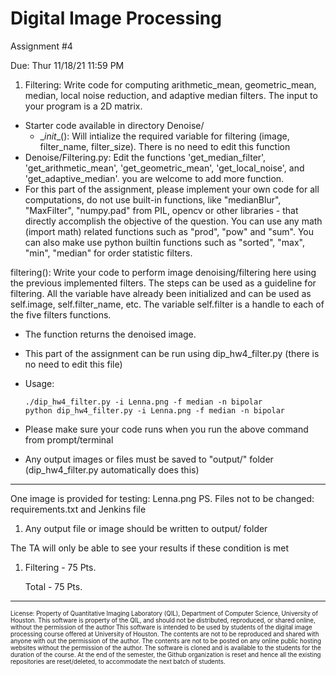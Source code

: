 # Digital Image Processing 
Assignment #4

Due: Thur 11/18/21 11:59 PM

1. Filtering:
Write code for computing arithmetic_mean, geometric_mean, median, local noise reduction, and adaptive median filters. 
The input to your program is a 2D matrix.

  - Starter code available in directory Denoise/
      - \__init__(): Will intialize the required variable for filtering (image, filter_name, filter_size). There is no need to edit this function  
  - Denoise/Filtering.py: Edit the functions 'get_median_filter', 'get_arithmetic_mean', 'get_geometric_mean', 'get_local_noise', and 'get_adaptive_median'. you are welcome to add more function.
  - For this part of the assignment, please implement your own code for all computations, do not use built-in functions, like "medianBlur", "MaxFilter", "numpy.pad" from PIL, opencv or other libraries - that directly accomplish the objective of the question. You can use any math (import math) related functions such as "prod", "pow" and "sum".
    You can also make use python builtin functions such as "sorted", "max", "min", "median" for order statistic filters. 
  
filtering(): Write your code to perform image denoising/filtering here using the previous implemented filters. The steps can be used as a guideline for filtering. All the variable have already been initialized and can be used as self.image, self.filter_name, etc. The variable self.filter is a handle to each of the five filters functions. 
  - The function returns the denoised image.
  - This part of the assignment can be run using dip_hw4_filter.py (there is no need to edit this file)
  - Usage: 
  
        ./dip_hw4_filter.py -i Lenna.png -f median -n bipolar
        python dip_hw4_filter.py -i Lenna.png -f median -n bipolar
        
  - Please make sure your code runs when you run the above command from prompt/terminal
  - Any output images or files must be saved to "output/" folder (dip_hw4_filter.py automatically does this)
  
-------------

One image is provided for testing: Lenna.png
PS. Files not to be changed: requirements.txt and Jenkins file 
  
1. Any output file or image should be written to output/ folder

The TA will only be able to see your results if these condition is met

1. Filtering       - 75 Pts.

    Total          - 75 Pts.

---------------------
<sub><sup>License: Property of Quantitative Imaging Laboratory (QIL), Department of Computer Science, University of Houston.
This software is property of the QIL, and should not be distributed, reproduced, or shared online, without the permission of the author
This software is intended to be used by students of the digital image processing course offered at University of Houston.
The contents are not to be reproduced and shared with anyone with out the permission of the author.
The contents are not to be posted on any online public hosting websites without the permission of the author.
The software is cloned and is available to the students for the duration of the course.
At the end of the semester, the Github organization is reset and hence all the existing repositories are reset/deleted, to accommodate the next batch of students.</sub></sup>
